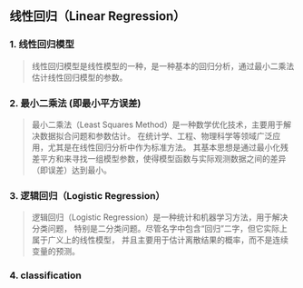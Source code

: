 ## 线性回归（Linear Regression）

### 1. 线性回归模型
> 线性回归模型是线性模型的一种，是一种基本的回归分析，通过最小二乘法估计线性回归模型的参数。



### 2. 最小二乘法 (即最小平方误差)
> 最小二乘法（Least Squares Method）是一种数学优化技术，主要用于解决数据拟合问题和参数估计。
> 在统计学、工程、物理科学等领域广泛应用，尤其是在线性回归分析中作为标准方法。
> 其基本思想是通过最小化残差平方和来寻找一组模型参数，使得模型函数与实际观测数据之间的差异（即误差）达到最小。


### 3. 逻辑回归（Logistic Regression）
> 逻辑回归（Logistic Regression）是一种统计和机器学习方法，用于解决分类问题，
> 特别是二分类问题。尽管名字中包含“回归”二字，但它实际上属于广义上的线性模型，
> 并且主要用于估计离散结果的概率，而不是连续变量的预测。


### 4. classification